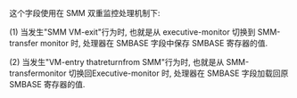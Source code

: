 
这个字段使用在 SMM 双重监控处理机制下:

(1) 当发生"SMM VM-exit"行为时, 也就是从 executive-monitor 切换到 SMM-transfer monitor 时, 处理器在 SMBASE 字段中保存 SMBASE 寄存器的值.

(2) 当发生"VM-entry thatreturnfrom SMM"行为时, 也就是从 SMM-transfermonitor 切换回Executive-monitor 时, 处理器在 SMBASE 字段加载回原 SMBASE 寄存器的值.